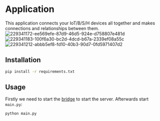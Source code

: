 # Application

This application connects your IoT/B/S/H devices all together and makes connections and relationships between them.
![229341172-ee569efe-87d9-46d5-924e-d758807e481d](https://user-images.githubusercontent.com/123766046/229341397-c032ef6b-a524-4012-b23f-3293b842a68f.png)
![229341183-100f6a30-bc2d-4dcd-b67a-2339ef08a55c](https://user-images.githubusercontent.com/123766046/229341398-056a4696-2bd6-43c7-bc18-1c0ab1ba03f3.png)
![229341212-abbb5ef8-fd10-40b3-90d7-0fd5971407d2](https://user-images.githubusercontent.com/123766046/229341401-01eb7531-e4d0-4b25-a94d-a52983662def.png)


## Installation

```bash
pip install -r requirements.txt
```

## Usage

Firstly we need to start the [bridge](https://github.com/OwOHamper/IoT-B-S-H-device-controller/tree/main/Bridge) to start the server.
Afterwards start `main.py`:
```python
python main.py
```
